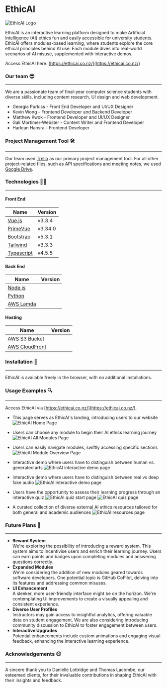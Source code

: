 # EthicAI #
![EthicAI Logo](./markdown/logo_trim.png)

EthicAI is an interactive learning platform designed to make Artificial Intelligence (AI) ethics fun and easily accessible for university students. EthicAI offers modules-based learning, where students explore the core ethical principles behind AI use. Each module dives into real-world scenarios of AI misuse, supplemented with interactive demos.

Access EthicAI here: [https://ethicai.co.nz/](https://ethicai.co.nz/)

### Our team 😎
***
We are a passionate team of final-year computer science students with diverse skills, including content research, UI design and web development.

* Georgia Purkiss - Front End Developer and UI/UX Designer
* Kevin Wong - Frontend Developer and Backend Developer
* Matthew Kwok - Frontend Developer and UI/UX Designer
* Gali Mortimer-Webster - Content Writer and Frontend Developer
* Harlean Hansra - Frontend Developer

### Project Management Tool 🛠️ ###
***
Our team used [Trello](https://trello.com/home) as our primary project management tool. For all other project-related files, such as API specifications and meeting notes, we used [Google Drive](https://drive.google.com).

### Technologies  👨‍💻
***

#### Front End ####
Name | Version
------------- | -------------
[Vue.js](https://vuejs.org/) | v3.3.4
[PrimeVue](https://primevue.org/) | v3.34.0
[Bootstrap](https://getbootstrap.com/) | v5.3.1
[Tailwind](https://tailwindcss.com/) | v3.3.3
[Typescript](https://www.typescriptlang.org/) | v4.5.5


#### Back End ####
Name | Version
------------- | -------------
[Node.js](https://nodejs.org/en) |
[Python](https://www.google.com/search?q=pytho&oq=pytho&gs_lcrp=EgZjaHJvbWUyBggAEEUYOTIGCAEQRRg7MgYIAhBFGDsyCQgDECMYJxiKBTIKCAQQABixAxiABDIGCAUQRRg9MgYIBhBFGDwyBggHEEUYPdIBCDE3NDlqMGo0qAIAsAIA&sourceid=chrome&ie=UTF-8) |
[AWS Lamda](https://aws.amazon.com/lambda/) |


#### Hosting ####
Name | Version
------------- | -------------
[AWS S3 Bucket](https://aws.amazon.com/s3/) |
[AWS CloudFront](https://aws.amazon.com/cloudfront/) |


### Installation 📖
***
EthicAI is available freely in the browser, with no additional installations.

### Usage Examples 🔍
***
Access EthicAI via [https://ethicai.co.nz/](https://ethicai.co.nz/).
* This page serves as EthicAI's landing, introducing users to our website
![EthicAI Home Page](./markdown/home.png)

* Users can choose any module to begin their AI ethics learning journey
![EthicAI All Modules Page](./markdown/all-modules.png)

* Users can easily navigate modules, swiftly accessing specific sections
![EthicAI Module Overview Page](./markdown/module-overview.png)

* Interactive demo where users have to distinguish between human vs. generated arts
![EthicAI interactive demo page](./markdown/deepfakes-demo.png)

* Interactive demo where users have to distinguish between real vs deep fake audio
![EthicAI interactive demo page](./markdown/deepfakes-demo.png)

* Users have the opportunity to assess their learning progress through an interactive quiz
![EthicAI quiz start page](./markdown/quiz-start.png)
![EthicAI quiz page](./markdown/quiz-example.png)

* A curated collection of diverse external AI ethics resources tailored for both general and academic audiences
![EthicAI resources page](./markdown/resources.png)


### Future Plans 🚀
***
* **Reward System**\
We're exploring the possibility of introducing a reward system. This system aims to incentivise users and enrich their learning journey. Users can earn points and badges upon completing modules and answering questions correctly.
* **Expanded Modules**\
We're considering the addition of new modules geared towards software developers. One potential topic is GitHub CoPilot, delving into its features and addressing common misuses.
* **UI Enhancement**\
A sleeker, more user-friendly interface might be on the horizon. We're contemplating UI improvements to create a visually appealing and consistent experience.
* **Diverse User Profiles**\
Instructors may gain access to insightful analytics, offering valuable data on student engagement. We are also considering introducing community discussion to EthicAI to foster engagement between users.
* **Interactive Upgrades**\
Potential enhancements include custom animations and engaging visual feedback, enhancing the interactive learning experience.

### Acknowledgements 😊
***
A sincere thank you to Danielle Lottridge and Thomas Lacombe, our esteemed clients, for their invaluable contributions in shaping EthicAI with their insights and feedback.

